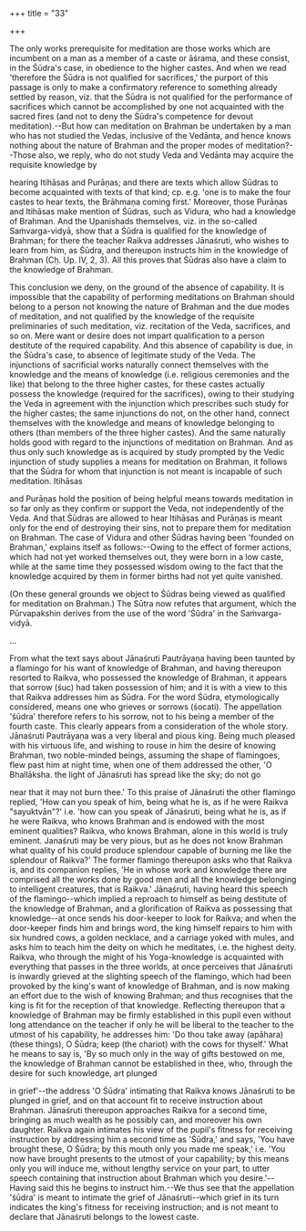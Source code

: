 +++
title = "33"

+++



The only works prerequisite for meditation are those works which are incumbent on a man as a member of a caste or āśrama, and these consist, in the Śūdra's case, in obedience to the higher castes. And when we read 'therefore the Śūdra is not qualified for sacrifices,' the purport of this passage is only to make a confirmatory reference to something already settled by reason, viz. that the Śūdra is not qualified for the performance of sacrifices which cannot be accomplished by one not acquainted with the sacred fires (and not to deny the Śūdra's competence for devout meditation).--But how can meditation on Brahman be undertaken by a man who has not studied the Vedas, inclusive of the Vedānta, and hence knows nothing about the nature of Brahman and the proper modes of meditation?--Those also, we reply, who do not study Veda and Vedānta may acquire the requisite knowledge by

hearing Itihāsas and Purāṇas; and there are texts which allow Sūdras to become acquainted with texts of that kind; cp. e.g. 'one is to make the four castes to hear texts, the Brāhmaṇa coming first.' Moreover, those Purāṇas and Itihāsas make mention of Śūdras, such as Vidura, who had a knowledge of Brahman. And the Upanishads themselves, viz. in the so-called Saṁvarga-vidyā, show that a Śūdra is qualified for the knowledge of Brahman; for there the teacher Raikva addresses Jānaśruti, who wishes to learn from him, as Śūdra, and thereupon instructs him in the knowledge of Brahman (Cḥ. Up. IV, 2, 3). All this proves that Śūdras also have a claim to the knowledge of Brahman.

This conclusion we deny, on the ground of the absence of capability. It is impossible that the capability of performing meditations on Brahman should belong to a person not knowing the nature of Brahman and the due modes of meditation, and not qualified by the knowledge of the requisite preliminaries of such meditation, viz. recitation of the Veda, sacrifices, and so on. Mere want or desire does not impart qualification to a person destitute of the required capability. And this absence of capability is due, in the Śūdra's case, to absence of legitimate study of the Veda. The injunctions of sacrificial works naturally connect themselves with the knowledge and the means of knowledge (i.e. religious ceremonies and the like) that belong to the three higher castes, for these castes actually possess the knowledge (required for the sacrifices), owing to their studying the Veda in agreement with the injunction which prescribes such study for the higher castes; the same injunctions do not, on the other hand, connect themselves with the knowledge and means of knowledge belonging to others (than members of the three higher castes). And the same naturally holds good with regard to the injunctions of meditation on Brahman. And as thus only such knowledge as is acquired by study prompted by the Vedic injunction of study supplies a means for meditation on Brahman, it follows that the Śūdra for whom that injunction is not meant is incapable of such meditation. Itihāsas

and Purāṇas hold the position of being helpful means towards meditation in so far only as they confirm or support the Veda, not independently of the Veda. And that Śūdras are allowed to hear Itihāsas and Purāṇas is meant only for the end of destroying their sins, not to prepare them for meditation on Brahman. The case of Vidura and other Śūdras having been 'founded on Brahman,' explains itself as follows:--Owing to the effect of former actions, which had not yet worked themselves out, they were born in a low caste, while at the same time they possessed wisdom owing to the fact that the knowledge acquired by them in former births had not yet quite vanished.

(On these general grounds we object to Śūdras being viewed as qualified for meditation on Brahman.) The Sūtra now refutes that argument, which the Pūrvapakshin derives from the use of the word 'Śūdra' in the Saṁvarga-vidyā.



…

From what the text says about Jānaśruti Pautrāyaṇa having been taunted by a flamingo for his want of knowledge of Brahman, and having thereupon resorted to Raikva, who possessed the knowledge of Brahman, it appears that sorrow (śuc) had taken possession of him; and it is with a view to this that Raikva addresses him as Śūdra. For the word Śūdra, etymologically considered, means one who grieves or sorrows (śocati). The appellation 'śūdra' therefore refers to his sorrow, not to his being a member of the fourth caste. This clearly appears from a consideration of the whole story. Jānaśruti Pautrāyaṇa was a very liberal and pious king. Being much pleased with his virtuous life, and wishing to rouse in him the desire of knowing Brahman, two noble-minded beings, assuming the shape of flamingoes, flew past him at night time, when one of them addressed the other, 'O Bhallāksha. the light of Jānaśruti has spread like the sky; do not go

near that it may not burn thee.' To this praise of Jānaśruti the other flamingo replied, 'How can you speak of him, being what he is, as if he were Raikva "sayuktvān"?' i.e. 'how can you speak of Jānaśruti, being what he is, as if he were Raikva, who knows Brahman and is endowed with the most eminent qualities? Raikva, who knows Brahman, alone in this world is truly eminent. Janaśruti may be very pious, but as he does not know Brahman what quality of his could produce splendour capable of burning me like the splendour of Raikva?' The former flamingo thereupon asks who that Raikva is, and its companion replies, 'He in whose work and knowledge there are comprised all the works done by good men and all the knowledge belonging to intelligent creatures, that is Raikva.' Jānaśruti, having heard this speech of the flamingo--which implied a reproach to himself as being destitute of the knowledge of Brahman, and a glorification of Raikva as possessing that knowledge--at once sends his door-keeper to look for Raikva; and when the door-keeper finds him and brings word, the king himself repairs to him with six hundred cows, a golden necklace, and a carriage yoked with mules, and asks him to teach him the deity on which he meditates, i.e. the highest deity. Raikva, who through the might of his Yoga-knowledge is acquainted with everything that passes in the three worlds, at once perceives that Jānaśruti is inwardly grieved at the slighting speech of the flamingo, which had been provoked by the king's want of knowledge of Brahman, and is now making an effort due to the wish of knowing Brahman; and thus recognises that the king is fit for the reception of that knowledge. Reflecting thereupon that a knowledge of Brahman may be firmly established in this pupil even without long attendance on the teacher if only he will be liberal to the teacher to the utmost of his capability, he addresses him: 'Do thou take away (apāhara) (these things), O Śūdra; keep (the chariot) with the cows for thyself.' What he means to say is, 'By so much only in the way of gifts bestowed on me, the knowledge of Brahman cannot be established in thee, who, through the desire for such knowledge, art plunged

in grief'--the address 'O Śūdra' intimating that Raikva knows Jānaśruti to be plunged in grief, and on that account fit to receive instruction about Brahman. Jānaśruti thereupon approaches Raikva for a second time, bringing as much wealth as he possibly can, and moreover his own daughter. Raikva again intimates his view of the pupil's fitness for receiving instruction by addressing him a second time as 'Śūdra,' and says, 'You have brought these, O Śūdra; by this mouth only you made me speak,' i.e. 'You now have brought presents to the utmost of your capability; by this means only you will induce me, without lengthy service on your part, to utter speech containing that instruction about Brahman which you desire.'--Having said this he begins to instruct him.--We thus see that the appellation 'śūdra' is meant to intimate the grief of Jānaśruti--which grief in its turn indicates the king's fitness for receiving instruction; and is not meant to declare that Jānaśruti belongs to the lowest caste.

